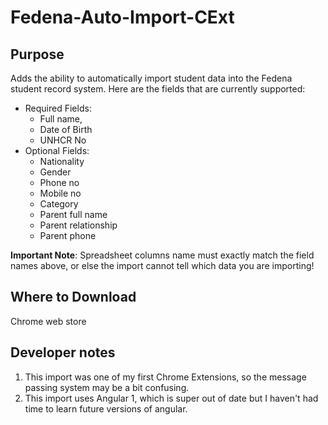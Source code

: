# Fedena-Auto-Import-CExt

## Purpose
Adds the ability to automatically import student data into the Fedena student record system. Here are the fields that are currently supported:
- Required Fields:
    - Full name,
    - Date of Birth
    - UNHCR No
- Optional Fields:
    - Nationality
    - Gender
    - Phone no
    - Mobile no
    - Category
    - Parent full name
    - Parent relationship
    - Parent phone

**Important Note**: Spreadsheet columns name must exactly match the field names above, or else the import cannot tell which data you are importing!

## Where to Download
Chrome web store
    
## Developer notes
1. This import was one of my first Chrome Extensions, so the message passing system may be a bit confusing.
1. This import uses Angular 1, which is super out of date but I haven't had time to learn future versions of angular.
